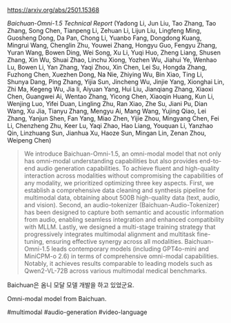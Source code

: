 https://arxiv.org/abs/2501.15368

*Baichuan-Omni-1.5 Technical Report* (Yadong Li, Jun Liu, Tao Zhang, Tao Zhang, Song Chen, Tianpeng Li, Zehuan Li, Lijun Liu, Lingfeng Ming, Guosheng Dong, Da Pan, Chong Li, Yuanbo Fang, Dongdong Kuang, Mingrui Wang, Chenglin Zhu, Youwei Zhang, Hongyu Guo, Fengyu Zhang, Yuran Wang, Bowen Ding, Wei Song, Xu Li, Yuqi Huo, Zheng Liang, Shusen Zhang, Xin Wu, Shuai Zhao, Linchu Xiong, Yozhen Wu, Jiahui Ye, Wenhao Lu, Bowen Li, Yan Zhang, Yaqi Zhou, Xin Chen, Lei Su, Hongda Zhang, Fuzhong Chen, Xuezhen Dong, Na Nie, Zhiying Wu, Bin Xiao, Ting Li, Shunya Dang, Ping Zhang, Yijia Sun, Jincheng Wu, Jinjie Yang, Xionghai Lin, Zhi Ma, Kegeng Wu, Jia li, Aiyuan Yang, Hui Liu, Jianqiang Zhang, Xiaoxi Chen, Guangwei Ai, Wentao Zhang, Yicong Chen, Xiaoqin Huang, Kun Li, Wenjing Luo, Yifei Duan, Lingling Zhu, Ran Xiao, Zhe Su, Jiani Pu, Dian Wang, Xu Jia, Tianyu Zhang, Mengyu Ai, Mang Wang, Yujing Qiao, Lei Zhang, Yanjun Shen, Fan Yang, Miao Zhen, Yijie Zhou, Mingyang Chen, Fei Li, Chenzheng Zhu, Keer Lu, Yaqi Zhao, Hao Liang, Youquan Li, Yanzhao Qin, Linzhuang Sun, Jianhua Xu, Haoze Sun, Mingan Lin, Zenan Zhou, Weipeng Chen)

> We introduce Baichuan-Omni-1.5, an omni-modal model that not only has omni-modal understanding capabilities but also provides end-to-end audio generation capabilities. To achieve fluent and high-quality interaction across modalities without compromising the capabilities of any modality, we prioritized optimizing three key aspects. First, we establish a comprehensive data cleaning and synthesis pipeline for multimodal data, obtaining about 500B high-quality data (text, audio, and vision). Second, an audio-tokenizer (Baichuan-Audio-Tokenizer) has been designed to capture both semantic and acoustic information from audio, enabling seamless integration and enhanced compatibility with MLLM. Lastly, we designed a multi-stage training strategy that progressively integrates multimodal alignment and multitask fine-tuning, ensuring effective synergy across all modalities. Baichuan-Omni-1.5 leads contemporary models (including GPT4o-mini and MiniCPM-o 2.6) in terms of comprehensive omni-modal capabilities. Notably, it achieves results comparable to leading models such as Qwen2-VL-72B across various multimodal medical benchmarks.

Baichuan은 옴니 모달 모델 개발을 하고 있었군요.

Omni-modal model from Baichuan.

#multimodal #audio-generation #video-language 